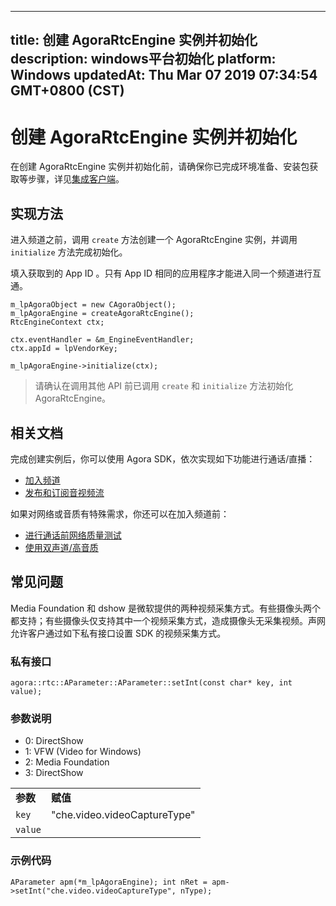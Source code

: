 
---
title: 创建 AgoraRtcEngine 实例并初始化
description: windows平台初始化
platform: Windows
updatedAt: Thu Mar 07 2019 07:34:54 GMT+0800 (CST)
---
# 创建 AgoraRtcEngine 实例并初始化
在创建 AgoraRtcEngine 实例并初始化前，请确保你已完成环境准备、安装包获取等步骤，详见[集成客户端](../../cn/Video/windows_video.md)。

## 实现方法
进入频道之前，调用 <code>create</code> 方法创建一个 AgoraRtcEngine 实例，并调用 <code>initialize</code> 方法完成初始化。

填入获取到的 App ID 。只有 App ID 相同的应用程序才能进入同一个频道进行互通。

```
m_lpAgoraObject = new CAgoraObject();
m_lpAgoraEngine = createAgoraRtcEngine();
RtcEngineContext ctx;

ctx.eventHandler = &m_EngineEventHandler;
ctx.appId = lpVendorKey;

m_lpAgoraEngine->initialize(ctx);
```

> 请确认在调用其他 API 前已调用 `create` 和 `initialize` 方法初始化 AgoraRtcEngine。

## 相关文档
完成创建实例后，你可以使用 Agora SDK，依次实现如下功能进行通话/直播：

- [加入频道](../../cn/Video/join_video_windows.md)
- [发布和订阅音视频流](../../cn/Video/publish_windows.md)

如果对网络或音质有特殊需求，你还可以在加入频道前：

- [进行通话前网络质量测试](../../cn/Video/lastmile_windows.md)
- [使用双声道/高音质](../../cn/Video/audio_profile_windows.md)

## 常见问题

Media Foundation 和 dshow 是微软提供的两种视频采集方式。有些摄像头两个都支持；有些摄像头仅支持其中一个视频采集方式，造成摄像头无采集视频。声网允许客户通过如下私有接口设置 SDK 的视频采集方式。

### 私有接口

`agora::rtc::AParameter::AParameter::setInt(const char* key, int value);
`

### 参数说明

<table>
<colgroup>
<col/>
<col/>
</colgroup>
<tbody>
<tr><td><strong>参数</strong></td>
<td><strong>赋值</strong></td>
<tr><td><code>key</code></td>
<td>"che.video.videoCaptureType"</td>
</tr>
<tr><td><code>value</code></td>
<ul>
<li>0: DirectShow</li>
<li>1: VFW (Video for Windows)</li>
<li>2: Media Foundation</li>
<li>3: DirectShow</li>
</ul>
</td>
</tr>
</tbody>
</table>


### 示例代码

`AParameter apm(*m_lpAgoraEngine);
 int nRet = apm->setInt("che.video.videoCaptureType", nType);`


